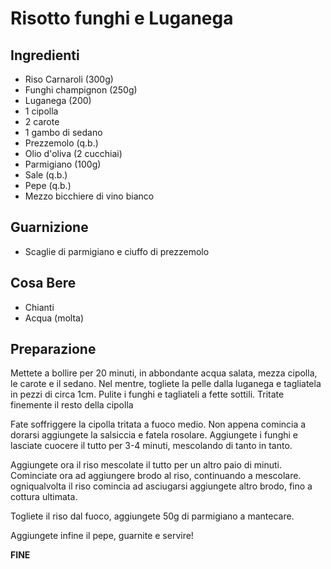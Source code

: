 # Risotto funghi e Luganega

## Ingredienti

-	Riso Carnaroli (300g)
-	Funghi champignon (250g)
-	Luganega (200)
-	1 cipolla
-	2 carote
-	1 gambo di sedano
-	Prezzemolo (q.b.)
-	Olio d'oliva (2 cucchiai)
-	Parmigiano (100g)
-	Sale (q.b.)
-	Pepe (q.b.)
-	Mezzo bicchiere di vino bianco

## Guarnizione

-	Scaglie di parmigiano e ciuffo di prezzemolo

## Cosa Bere

-	Chianti
-	Acqua (molta)

## Preparazione

Mettete a bollire per 20 minuti, in abbondante acqua salata, mezza cipolla, le carote e il sedano.
Nel mentre, togliete la pelle dalla luganega e tagliatela in pezzi di circa 1cm. Pulite i funghi e tagliateli a fette sottili. Tritate finemente il resto della cipolla

Fate soffriggere la cipolla tritata a fuoco medio. Non appena comincia a dorarsi aggiungete la salsiccia e fatela rosolare.
Aggiungete i funghi e lasciate cuocere il tutto per 3-4 minuti, mescolando di tanto in tanto.

Aggiungete ora il riso mescolate il tutto per un altro paio di minuti.
Cominciate ora ad aggiungere brodo al riso, continuando a mescolare. ogniqualvolta il riso comincia ad asciugarsi aggiungete altro brodo, fino a cottura ultimata.

Togliete il riso dal fuoco, aggiungete 50g di parmigiano a mantecare. 

Aggiungete infine il pepe, guarnite e servire!

**FINE**







